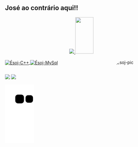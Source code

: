 ## José ao contrário aqui!!
<div align="center">
  <a href="https://github.com/esojairam">
  <img height="180em" src="https://github-readme-stats.vercel.app/api?username=esojairam&show_icons=true&theme=tokyonight&include_all_commits=true&count_private=true&title_color=dec028&bg_color=g0.25turn,1d0052,29154f&border_color=g0.25turn,1d0052,29154f&text_color=a6ffe6"/>
  <img width="60em" height="120em" src="https://github-readme-stats.vercel.app/api/top-langs/?username=esojairam&layout=compact&langs_count=7&theme=tokyonight&title_color=dec028&bg_color=g0.25turn,1d0052,29154f&border_color=g0.25turn,1d0052,29154f&text_color=a6ffe6"/>
</div>
  <div style="display: inline_block"><br>
  <img align="center" alt="Ésoj-C++" height="50" width="60" src="https://cdn.jsdelivr.net/gh/devicons/devicon/icons/cplusplus/cplusplus-original.svg">
  <img align="center" alt="Ésoj-MySql" height="50" width="60" src="https://cdn.jsdelivr.net/gh/devicons/devicon/icons/mysql/mysql-original.svg">
  <img align="right" alt="Ésoj-pic" width="150" height="150" style="border-radius:50px;" src="https://i.imgur.com/a9N4k9Q.png">
</div>
  
  ##
  
  <div> 
  <a href="https://www.instagram.com/esoj_airam_/" target="_blank"><img src="https://img.shields.io/badge/-Instagram-%23E4405F?style=for-the-badge&logo=instagram&logoColor=white" target="_blank"></a>
  <a href="https://www.linkedin.com/in/ésoj-airam-63678b240/" target="_blank"><img src="https://img.shields.io/badge/-LinkedIn-%230077B5?style=for-the-badge&logo=linkedin&logoColor=white" target="_blank"></a> 
  
    
   
    
 ![Snake animation](https://github.com/esojairam/esojairam/blob/output/github-contribution-grid-snake.svg)
    
 
</div>
